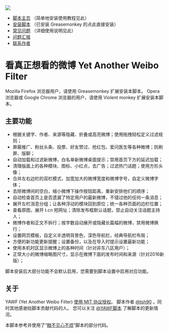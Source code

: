 <img src="https://tiansh.github.io/yawf/img/yawf.png" />

* [脚本主页] （简单地安装使用教程见此）
* [安装脚本] （已安装 Greasemonkey 的点此直接安装）
* [常见问题] （详细使用说明见此）
* [问题汇报]
* [联系作者][@tsh90]

# 看真正想看的微博 Yet Another Weibo Filter #


Mozilla Firefox 浏览器用户，请使用 Greasemonkey 扩展安装本脚本。
Opera 浏览器或 Google Chrome 浏览器的用户，请使用 Violent monkey 扩展安装本脚本。

## 主要功能 ##

* 根据关键字、作者、来源等隐藏、折叠或高亮微博；使用拖拽轻松定义过滤规则；
* 屏蔽推广、粉丝头条、投票、好友赞过、抢红包、爱问医生等各种微博；防刷屏、版聊；
* 自动加载和过滤新微博，白名单新微博桌面提示；禁用首页下方的延迟加载；
* 清理版面上的各种模块、图标、小红点，去广告；过滤热门话题；使用方形头像；
* 合并左右边栏的双栏模式，加宽加大的微博宽度和微博字号，自定义微博字体；
* 去除微博间的空白，缩小微博下操作按钮距离，重新安排他们的顺序；
* 自动检查首页上是否遗漏了特定用户的最新微博，不错过他的任何一条消息；
* 展开左栏消息分组；让各种浮动的模块回到原位；统一各种页面的边栏位置；
* 查看原图，展开 t.cn 短网址；清除发布框默认话题，禁止自动关注话题主持人；
* 微博作者和正文不拆行；按字数自动展开或隐藏长篇幅的微博，禁用微博换行；
* 设置网页模板，自定义半透明背景色，深色导航栏，经典导航栏布局；
* 方便的新功能更新提醒；设置备份，以及在导入时提示设置最新功能；
* 使用本机时区显示微博上的各种时间（针对非东八区用户）；
* 正常大小的微博缩略图尺寸，显示在微博下面的发布时间和来源（针对2016新版）；

脚本安装后大部分功能不会默认启用，您需要到脚本设置中启用对应功能。

## 关于 ##

YAWF (Yet Another Weibo Filter) [使用 MIT 协议授权][许可协议]。
脚本作者 [@tsh90] 。同时其他感谢给脚本贡献代码的人。 您可以关注 [@YAWF脚本] 了解脚本的更新情况。

本脚本参考并使用了“[眼不见心不烦]”脚本的部分代码。

  [脚本主页]: https://tiansh.github.io/yawf/
  [安装脚本]: https://tiansh.github.io/yawf/Yet_Another_Weibo_Filter.user.js
  [常见问题]: https://github.com/tiansh/yawf/wiki/%E5%B8%B8%E8%A7%81%E9%97%AE%E9%A2%98
  [问题汇报]: https://github.com/tiansh/yawf/issues
  [许可协议]: https://github.com/tiansh/yawf/blob/master/LICENSE.mediawiki 
  [@YAWF脚本]: http://weibo.com/yawfscript
  [@tsh90]: http://weibo.com/tsh90
  [眼不见心不烦]: https://bitbucket.org/salviati/weibo-cleaner
